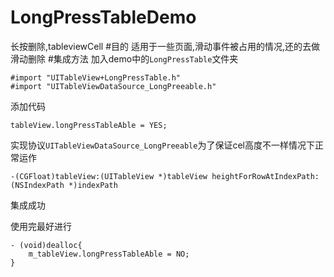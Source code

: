 # LongPressTableDemo
长按删除,tableviewCell
#目的
适用于一些页面,滑动事件被占用的情况,还的去做滑动删除
#集成方法
加入demo中的`LongPressTable`文件夹
```
#import "UITableView+LongPressTable.h"
#import "UITableViewDataSource_LongPreeable.h"
```
添加代码
```
tableView.longPressTableAble = YES;
```
实现协议`UITableViewDataSource_LongPreeable`为了保证cel高度不一样情况下正常运作
```
-(CGFloat)tableView:(UITableView *)tableView heightForRowAtIndexPath:(NSIndexPath *)indexPath
```
集成成功

使用完最好进行
```
- (void)dealloc{
    m_tableView.longPressTableAble = NO;
}
```
